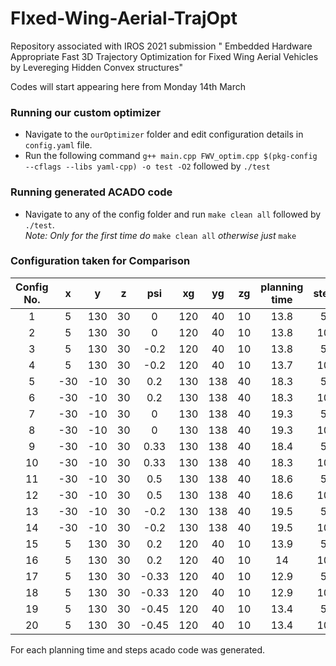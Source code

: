 # FIxed-Wing-Aerial-TrajOpt
Repository associated with IROS 2021 submission " Embedded Hardware Appropriate Fast 3D Trajectory Optimization for Fixed Wing Aerial Vehicles  by Levereging Hidden Convex structures"

Codes will start appearing here from Monday 14th March  

### Running our custom optimizer
* Navigate to the ```ourOptimizer``` folder and edit configuration details in ```config.yaml``` file.
* Run the following command ```g++ main.cpp FWV_optim.cpp $(pkg-config --cflags --libs yaml-cpp) -o test -O2``` followed by ```./test```  


### Running generated ACADO code
* Navigate to any of the config folder and run ```make clean all``` followed by ```./test```.   
_Note: Only for the first time do_ ```make clean all``` _otherwise just_ ```make```
 
### Configuration taken for Comparison     
|Config No. |x | y | z | psi | xg | yg | zg | planning time | steps | 
| :---: | :---: | :---: | :---: | :---: | :---: | :---: | :---: | :---: |:---: |  
|1|	5	|130|	30	|0|	120|	40|	10|	13.8| 50| 
|2|	5|	130|	30|	0|	120|	40|	10|	13.8|100|
|3|5|	130|	30|	-0.2|	120|	40|	10|	13.8|50|
|4|	5|	130|	30|	-0.2|	120|	40|	10|	13.7|100|
|5|	-30|	-10	|30	|0.2	|130	|138	|40	|18.3|50|
|6|	-30|	-10|	30|	0.2|	130|	138|	40|	18.3|100|
|7|	-30	|-10	|30	|0	|130	|138	|40	|19.3|  50|
|8|	-30|	-10|	30|	0|	130|	138|	40|	19.3|100|
|9|	-30	|-10	|30	|0.33	|130	|138	|40	|18.4|50|
|10|	-30|	-10|	30|	0.33|	130|	138|	40|	18.3|100|
|11|-30	|-10	|30	|0.5	|130	|138	|40	|18.6| 50|
|12|	-30|	-10|	30|	0.5|	130|	138|	40|	18.6| 100|
|13|	-30	|-10	|30	|-0.2	|130	|138	|40	|19.5|50|
|14|	-30|	-10|	30|	-0.2|	130|	138|	40|	19.5|100|
|15|5	|130|	30|	0.2	|120|	40|	10	|13.9|  50|
|16	|5	|130	|30	|0.2	|120	|40	|10	|14|100|
|17|5	|130	|30|	-0.33|	120|	40	|10	|12.9| 50| 
|18|	5	|130|	30|	-0.33|	120|	40|	10|	12.9|100|
|19|5	|130	|30	|-0.45	|120	|40	|10	|13.4|  50|
|20	|5	|130	|30	|-0.45	|120	|40	|10	|13.4|   100|

For each planning time and steps acado code was generated.











